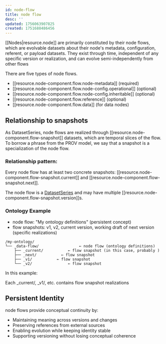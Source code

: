 ```yaml
---
id: node-flow
title: node flow
desc: ''
updated: 1756063907825
created: 1751688486456
---
```


[[Nodes|resource.node]] are primarily constituted by their node flows, which are evolvable datasets about their node's metadata, configuration, referent, or payload datasets. They exist through time, independent of any specific version or realization, and can evolve semi-independently from other flows

There are five types of node flows.

- [[resource.node-component.flow.node-metadata]] (required)
- [[resource.node-component.flow.node-config.operational]] (optional)
- [[resource.node-component.flow.node-config.inheritable]] (optional)
- [[resource.node-component.flow.reference]] (optional)
- [[resource.node-component.flow.data]] (for data nodes)


## Relationship to snapshots

As DatasetSeries, node flows are realized through [[resource.node-component.flow-snapshot]] datasets, which are temporal slices of the flow. To borrow a phrase from the PROV model, we say that a snapshot is a specialization of the node flow.

### Relationship pattern:

Every node flow has at least two concrete snapshots: [[resource.node-component.flow-snapshot.current]] and [[resource.node-component.flow-snapshot.next]].

The node flow is a [DatasetSeries](https://www.w3.org/TR/vocab-dcat-3/#Class:Dataset_Series) and may have multiple [[resource.node-component.flow-snapshot.version]]s.


### Ontology Example

- node flow: "My ontology definitions" (persistent concept)
- flow snapshots: v1, v2, current version, working draft of next version (specific realizations)


```file
/my-ontology/
└── _data-flow/                  ← node flow (ontology definitions)
    ├── _current/           ← flow snapshot (in this case, probably )
    ├── _next/           ← flow snapshot
    ├── _v1/           ← flow snapshot
    └── _v2/                ← flow snapshot
```

In this example:

Each _current/, _v1/, etc. contains flow snapshot realizations

## Persistent Identity

node flows provide conceptual continuity by:

- Maintaining meaning across versions and changes
- Preserving references from external sources
- Enabling evolution while keeping identity stable
- Supporting versioning without losing conceptual coherence
